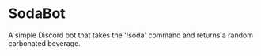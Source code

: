 # SodaBot
A simple Discord bot that takes the '!soda' command and returns a random carbonated beverage.
